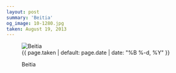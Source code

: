 ```yaml
---
layout: post
summary: 'Beitia'
og_image: 10-1280.jpg
taken: August 19, 2013
---
```


<figure class="post">
<img alt="Beitia" sizes="(min-width: 700px) 50vw, calc(100vw - 2rem)" src="{{ site.assets_url }}/10-640.jpg" srcset="{{ site.assets_url }}/10-1280.jpg 1280w, {{ site.assets_url }}/10-960.jpg 960w, {{ site.assets_url }}/10-640.jpg 640w, {{ site.assets_url }}/10-320.jpg 320w"/>
<figcaption>
<time>{{ page.taken | default: page.date | date: "%B %-d, %Y" }}</time>
<p>Beitia</p>
</figcaption>
</figure>
